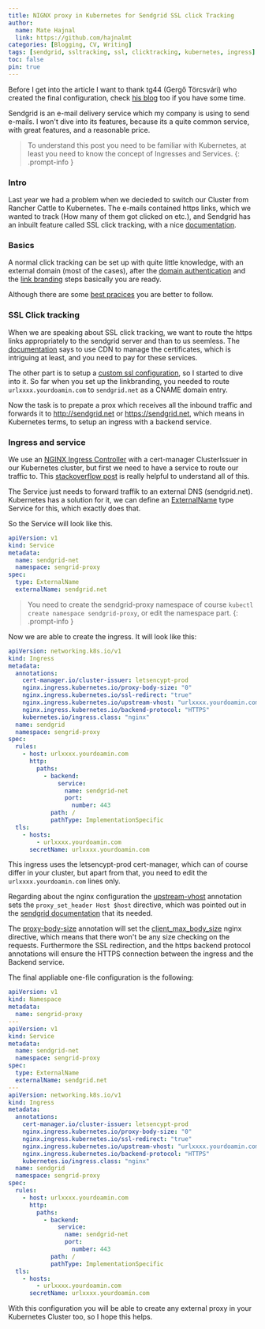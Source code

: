```yaml
---
title: NIGNX proxy in Kubernetes for Sendgrid SSL click Tracking
author:
  name: Mate Hajnal
  link: https://github.com/hajnalmt
categories: [Blogging, CV, Writing]
tags: [sendgrid, ssltracking, ssl, clicktracking, kubernetes, ingress]
toc: false
pin: true
---
```


Before I get into the article I want to thank tg44 (Gergő Törcsvári) who created the final configuration, check [his blog](https://tg44.github.io/) too if you have some time.

Sendgrid is an e-mail delivery service which my company is using to send e-mails.
I won't dive into its features, because its a quite common service, with great features, and a reasonable price.

> To understand this post you need to be familiar with Kubernetes, at least you need to know the concept of Ingresses and Services.
{: .prompt-info }


### Intro

Last year we had a problem when we decieded to switch our Cluster from Rancher Cattle to Kubernetes.
The e-mails contained https links, which we wanted to track (How many of them got clicked on etc.), and Sendgrid has an inbuilt feature called SSL click tracking, with a nice [documentation](https://docs.sendgrid.com/ui/analytics-and-reporting/click-tracking-ssl).

### Basics

A normal click tracking can be set up with quite little knowledge, with an external domain (most of the cases), after the [domain authentication](https://docs.sendgrid.com/ui/account-and-settings/how-to-set-up-domain-authentication) and the [link branding](https://docs.sendgrid.com/ui/account-and-settings/how-to-set-up-link-branding) steps basically you are ready.

Although there are some [best pracices](https://docs.sendgrid.com/ui/analytics-and-reporting/click-tracking-html-best-practices) you are better to follow.

### SSL Click tracking

When we are speaking about SSL click tracking, we want to route the https links appropriately to the sendgrid server and than to us seemless. The [documentation](https://docs.sendgrid.com/ui/analytics-and-reporting/click-tracking-ssl) says to use CDN to manage the certificates, which is intriguing at least, and you need to pay for these services.

The other part is to setup a [custom ssl configuration](https://docs.sendgrid.com/ui/account-and-settings/custom-ssl-configurations), so I started to dive into it.
So far when you set up the linkbranding, you needed to route `urlxxxx.yourdoamin.com` to `sendgrid.net` as a CNAME domain entry.

Now the task is to prepate a prox which receives all the inbound traffic and forwards it to http://sendgrid.net or https://sendgrid.net, which means in Kubernetes terms, to setup an ingress with a backend service.

### Ingress and service

We use an [NGINX Ingress Controller](https://kubernetes.github.io/ingress-nginx/) with a cert-manager ClusterIssuer in our Kubernetes cluster, but first we need to have a service to route our traffic to.
This [stackoverflow post](https://stackoverflow.com/questions/64705450/redirecting-traffic-to-external-url) is really helpful to understand all of this.

The Service just needs to forward traffik to an external DNS (sendgrid.net). Kubernetes has a solution for it, we can define an [ExternalName](https://kubernetes.io/docs/concepts/services-networking/service/#externalname) type Service for this, which exactly does that.

So the Service will look like this.

```yaml
apiVersion: v1
kind: Service
metadata:
  name: sendgrid-net
  namespace: sengrid-proxy
spec:
  type: ExternalName
  externalName: sendgrid.net
```

> You need to create the sendgrid-proxy namespace of course `kubectl create namespace sendgrid-proxy`, or edit the namespace part.
{: .prompt-info }

Now we are able to create the ingress. It will look like this:

```yaml
apiVersion: networking.k8s.io/v1
kind: Ingress
metadata:
  annotations:
    cert-manager.io/cluster-issuer: letsencypt-prod
    nginx.ingress.kubernetes.io/proxy-body-size: "0"
    nginx.ingress.kubernetes.io/ssl-redirect: "true"
    nginx.ingress.kubernetes.io/upstream-vhost: "urlxxxx.yourdoamin.com"
    nginx.ingress.kubernetes.io/backend-protocol: "HTTPS"
    kubernetes.io/ingress.class: "nginx"
  name: sendgrid
  namespace: sengrid-proxy
spec:
  rules:
    - host: urlxxxx.yourdoamin.com
      http:
        paths:
          - backend:
              service:
                name: sendgrid-net
                port:
                  number: 443
            path: /
            pathType: ImplementationSpecific
  tls:
    - hosts:
        - urlxxxx.yourdoamin.com
      secretName: urlxxxx.yourdoamin.com
```

This ingress uses the letsencypt-prod cert-manager, which can of course differ in your cluster, but apart from that, you need to edit the `urlxxxx.yourdoamin.com` lines only.

Regarding about the nginx configuration the [upstream-vhost](https://kubernetes.github.io/ingress-nginx/user-guide/nginx-configuration/annotations/#custom-nginx-upstream-vhost) annotation sets the `proxy_set_header Host $host` directive, which was pointed out in the [sendgrid documentation](https://docs.sendgrid.com/ui/account-and-settings/custom-ssl-configurations) that its needed.

The [proxy-body-size](https://kubernetes.github.io/ingress-nginx/user-guide/nginx-configuration/annotations/#custom-max-body-size) annotation will set the [client_max_body_size](http://nginx.org/en/docs/http/ngx_http_core_module.html#client_max_body_size) nginx directive, which means that there won't be any size checking on the requests.
Furthermore the SSL redirection, and the https backend protocol annotations will ensure the HTTPS connection between the ingress and the Backend service.

The final appliable one-file configuration is the following:
```yaml
apiVersion: v1
kind: Namespace
metadata:
  name: sengrid-proxy
---
apiVersion: v1
kind: Service
metadata:
  name: sendgrid-net
  namespace: sengrid-proxy
spec:
  type: ExternalName
  externalName: sendgrid.net
---
apiVersion: networking.k8s.io/v1
kind: Ingress
metadata:
  annotations:
    cert-manager.io/cluster-issuer: letsencypt-prod
    nginx.ingress.kubernetes.io/proxy-body-size: "0"
    nginx.ingress.kubernetes.io/ssl-redirect: "true"
    nginx.ingress.kubernetes.io/upstream-vhost: "urlxxxx.yourdoamin.com"
    nginx.ingress.kubernetes.io/backend-protocol: "HTTPS"
    kubernetes.io/ingress.class: "nginx"
  name: sendgrid
  namespace: sengrid-proxy
spec:
  rules:
    - host: urlxxxx.yourdoamin.com
      http:
        paths:
          - backend:
              service:
                name: sendgrid-net
                port:
                  number: 443
            path: /
            pathType: ImplementationSpecific
  tls:
    - hosts:
        - urlxxxx.yourdoamin.com
      secretName: urlxxxx.yourdoamin.com
```

With this configuration you will be able to create any external proxy in your Kubernetes Cluster too, so I hope this helps.